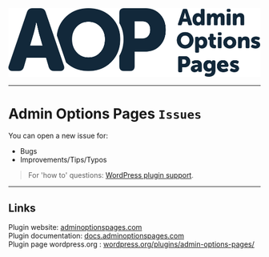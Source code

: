 
<!-- [![Logo Admin Options Pages][img logo]][link home] -->

<div align="center">
  <img src="https://github.com/poolghost/adminoptionspages-issues/blob/master/assets/aop-logo.svg">
</div>

<!--
[![downloads](https://img.shields.io/wordpress/plugin/dt/:admin-options-pages.svg?&color=blue)][link plugin wp.org] -->

___

# Admin Options Pages `Issues`



You can open a new issue for:
* Bugs
* Improvements/Tips/Typos

> For 'how to' questions: [WordPress plugin support][link plugin support].

___

## Links

Plugin website: [adminoptionspages.com][link home]\
Plugin documentation: [docs.adminoptionspages.com][link docs]\
Plugin page wordpress.org : [wordpress.org/plugins/admin-options-pages/][link plugin wp.org]






[link home]: https://adminoptionspages.com
[link docs]: https://docs.adminoptionspages.com
[link plugin support]: https://wordpress.org/support/plugin/admin-options-pages/
[link plugin wp.org]: https://wordpress.org/plugins/admin-options-pages/
[img logo]: ./assets/aop-logo.svg